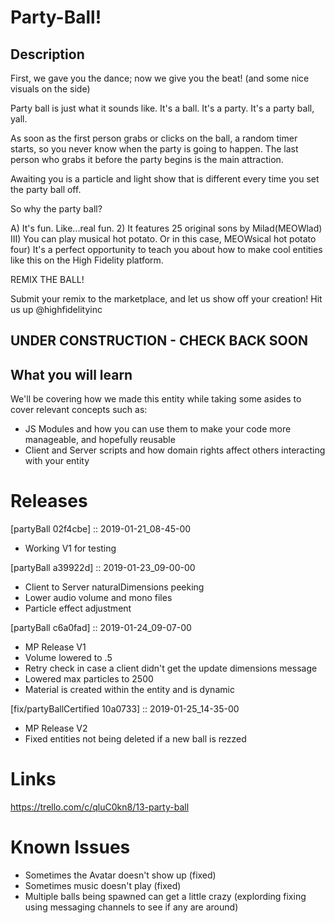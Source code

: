 # Party-Ball!

## Description
First, we gave you the dance; now we give you the beat! 
(and some nice visuals on the side)

Party ball is just what it sounds like.  It's a ball.  It's a party.  It's a party ball, yall.

As soon as the first person grabs or clicks on the ball, a random timer starts, so you never know when the party is going to happen.  The last person who grabs it before the party begins is the main attraction.  

Awaiting you is a particle and light show that is different every time you set the party ball off.  

So why the party ball?

A) It's fun.  Like...real fun.
2) It features 25 original sons by Milad(MEOWlad)
III) You can play musical hot potato.  Or in this case, MEOWsical hot potato
four) It's a perfect opportunity to teach you about how to make cool entities like this on the High Fidelity platform.

REMIX THE BALL!  

Submit your remix to the marketplace, and let us show off your creation!
Hit us up @highfidelityinc

## UNDER CONSTRUCTION - CHECK BACK SOON

## What you will learn

We'll be covering how we made this entity while taking some asides to cover relevant concepts such as:

- JS Modules and how you can use them to make your code more manageable, and hopefully reusable
- Client and Server scripts and how domain rights affect others interacting with your entity

# Releases

[partyBall 02f4cbe] :: 2019-01-21_08-45-00
- Working V1 for testing

[partyBall a39922d] :: 2019-01-23_09-00-00
- Client to Server naturalDimensions peeking
- Lower audio volume and mono files
- Particle effect adjustment

[partyBall c6a0fad] :: 2019-01-24_09-07-00
- MP Release V1
- Volume lowered to .5
- Retry check in case a client didn't get the update dimensions message
- Lowered max particles to 2500
- Material is created within the entity and is dynamic

[fix/partyBallCertified 10a0733] :: 2019-01-25_14-35-00
- MP Release V2
- Fixed entities not being deleted if a new ball is rezzed

# Links
https://trello.com/c/qluC0kn8/13-party-ball

# Known Issues
- Sometimes the Avatar doesn't show up (fixed)
- Sometimes music doesn't play (fixed)
- Multiple balls being spawned can get a little crazy (explording fixing using messaging channels to see if any are around)